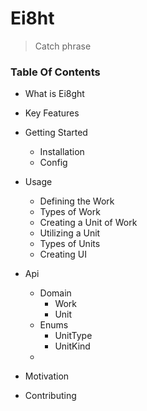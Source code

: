 # Ei8ht

> Catch phrase

### Table Of Contents

-   What is Ei8ght
-   Key Features
-   Getting Started
    -   Installation
    -   Config
-   Usage
    -   Defining the Work
    -   Types of Work
    -   Creating a Unit of Work
    -   Utilizing a Unit
    -   Types of Units
    -   Creating UI
-   Api

    -   Domain
        -   Work
        -   Unit
    -   Enums
        -   UnitType
        -   UnitKind
    -

-   Motivation
-   Contributing
